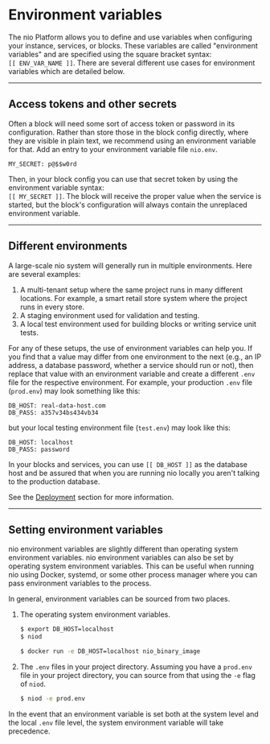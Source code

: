 # Environment variables

The nio Platform allows you to define and use variables when configuring your instance, services, or blocks. These variables are called "environment variables" and are specified using the square bracket syntax: <br>`[[ ENV_VAR_NAME ]]`. There are several different use cases for environment variables which are detailed below.

---

## Access tokens and other secrets

Often a block will need some sort of access token or password in its configuration. Rather than store those in the block config directly, where they are visible in plain text, we recommend using an environment variable for that. Add an entry to your environment variable file `nio.env`.
```
MY_SECRET: p@$$w0rd
```

Then, in your block config you can use that secret token by using the environment variable syntax: <br>`[[ MY_SECRET ]]`. The block will receive the proper value when the service is started, but the block's configuration will always contain the unreplaced environment variable.

---

## Different environments

A large-scale nio system will generally run in multiple environments. Here are several examples:

1. A multi-tenant setup where the same project runs in many different locations. For example, a smart retail store system where the project runs in every store.
1. A staging environment used for validation and testing.
1. A local test environment used for building blocks or writing service unit tests.

For any of these setups, the use of environment variables can help you. If you find that a value may differ from one environment to the next \(e.g., an IP address, a database password, whether a service should run or not\), then replace that value with an environment variable and create a different `.env` file for the respective environment. For example, your production `.env` file \(`prod.env`\) may look something like this:

```
DB_HOST: real-data-host.com
DB_PASS: a357v34bs434vb34
```

but your local testing environment file \(`test.env`\) may look like this:

```
DB_HOST: localhost
DB_PASS: password
```

In your blocks and services, you can use `[[ DB_HOST ]]` as the database host and be assured that when you are running nio locally you aren't talking to the production database.

See the [Deployment](/deployment) section for more information.

---

## Setting environment variables

nio environment variables are slightly different than operating system environment variables. nio environment variables can also be set by operating system environment variables. This can be useful when running nio using Docker, systemd, or some other process manager where you can pass environment variables to the process.

In general, environment variables can be sourced from two places.

1. The operating system environment variables.

   ```bash
   $ export DB_HOST=localhost
   $ niod
   ```

   ```bash
   $ docker run -e DB_HOST=localhost nio_binary_image
   ```

2. The `.env` files in your project directory. Assuming you have a `prod.env` file in your project directory, you can source from that using the `-e` flag of `niod`.

   ```bash
   $ niod -e prod.env
   ```

In the event that an environment variable is set both at the system level and the local `.env` file level, the system environment variable will take precedence.
